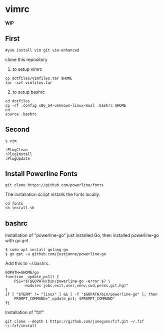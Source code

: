 # vimrc

**WIP**

## First
```
#yum install vim git vim-enhanced
```
clone this repository

1. to setup vimrc
```
cp dotfiles/vimfiles.tar $HOME
tar -xvf vimfiles.tar
```
2. to setup bashrc
```
cd dotfiles
cp -rf .config x86_64-unknown-linux-musl .bashrc $HOME
cd
source .bashrc
```

## Second
```
$ vim

:PlugClean
:PlugInstall
:PlugUpdate
```

## Install Powerline Fonts
```
git clone https://github.com/powerline/fonts
```
The installation script installs the fonts locally.
```
cd fonts
sh install.sh
```

## bashrc
Installation of "powerline-go"
just installed Go, then installed powerline-go with go get.
```
$ sudo apt install golang-go
$ go get -u github.com/justjanne/powerline-go
```
Add this to ~/.bashrc.
```
GOPATH=$HOME/go
function _update_ps1() {
    PS1="$($GOPATH/bin/powerline-go -error $? \
        -modules jobs,exit,user,venv,cwd,perms,git,hg)"
}
if [ "$TERM" != "linux" ] && [ -f "$GOPATH/bin/powerline-go" ]; then
    PROMPT_COMMAND="_update_ps1; $PROMPT_COMMAND"
fi
```
Installation of "fzf"
```
git clone --depth 1 https://github.com/junegunn/fzf.git ~/.fzf
~/.fzf/install
```
